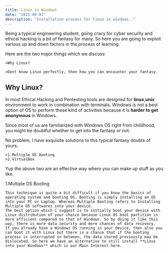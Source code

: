 ```yaml
---
title: Linux in Windows
date: "2021-09-01"
description: "Installation process for linux in windows.."
---
```


Being a typical engineering student, going cracy for cyber security and ethical hacking is a bit of fantasy for many. So here you are going to exploit various up and down factors in the process of learning.

Here are the two major things which we discuss:

    >Why Linux?

    >Dont know Linux perfectly, then how you can encounter your fantasy.

## Why Linux?

In most Ethical Hacking and Pentesting tools are designed for **linux**,**unix** environment to work in combination with terminals.
Windows is not a best option of OS to perform these kind of activities because it is **harder to get anonymous** in Windows.

Since most of us are familiarized with Windows OS right from childhood, you might be doubtful whether to get into the fantasy or not.

No problem, I have exquisite solutions to this typical fantasy doubts of yours..

    >1.Multiple OS Booting
    >2.VirtualBox

Yup the above two are an effective way where you can make up stuff as you like.

1.Multiple OS Booting

    This technique is quite a bit difficult if you know the basics of operating system and booting OS. Booting is simply installing an OS into your PC or Laptop. Whereas Multiple Booting refers to Installing Multiple OS softwares into your device.
    The best option which i suggest is to initially boot your device with Linux distribution of your choice because Linux OS boot partition is more efficient compared to that of Windows. So by doing it like this way, there is more data security and more chances of data recovery.
    If you already have a Windows OS running in your device, then also you can boot it with Linux but there is a chance that if the booting process is interrupted in between, the data stored previously may be dislocated. So here we have an alternative to still install **Linux into your Windows** which is our Main Interest here.
